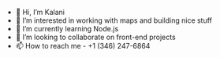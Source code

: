 - 👋 Hi, I’m Kalani
- 👀 I’m interested in working with maps and building nice stuff
- 🌱 I’m currently learning Node.js
- 💞️ I’m looking to collaborate on front-end projects
- 📫 How to reach me - +1 (346) 247-6864

<!---
sfotxl/sfotxl is a ✨ special ✨ repository because its `README.md` (this file) appears on your GitHub profile.
You can click the Preview link to take a look at your changes.
--->
